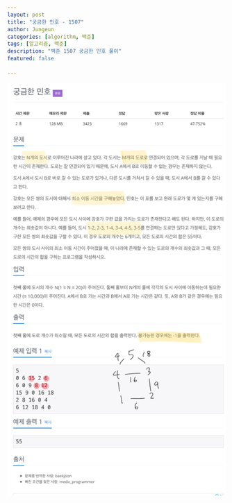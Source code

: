 ```yaml
---
layout: post
title: "궁금한 민호 - 1507"
author: Jungeun
categories: [algorithm, 백준]
tags: [알고리즘, 백준]
description: "백준 1507 궁금한 민호 풀이"
featured: false

---
```


![1507](/assets/images/boj/1507_boj.png)

<script src="https://gist.github.com/JungeunKwon/fe8e18ee06a1bcb3c93515cb716b3587.js"></script>

